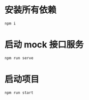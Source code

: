# 安装所有依赖

```bash
npm i
```

# 启动 mock 接口服务

```bash
npm run serve
```

# 启动项目

```bash
npm run start

```
